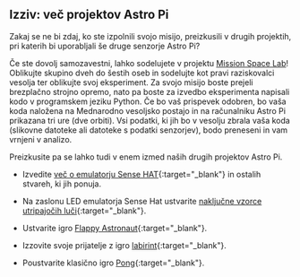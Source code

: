 ## Izziv: več projektov Astro Pi

Zakaj se ne bi zdaj, ko ste izpolnili svojo misijo, preizkusili v drugih projektih, pri katerih bi uporabljali še druge senzorje Astro Pi?

Če ste dovolj samozavestni, lahko sodelujete v projektu [Mission Space Lab](https://astro-pi.org/missions/space-lab/)! Oblikujte skupino dveh do šestih oseb in sodelujte kot pravi raziskovalci vesolja ter oblikujte svoj eksperiment. Za svojo misijo boste prejeli brezplačno strojno opremo, nato pa boste za izvedbo eksperimenta napisali kodo v programskem jeziku Python. Če bo vaš prispevek odobren, bo vaša koda naložena na Mednarodno vesoljsko postajo in na računalniku Astro Pi prikazana tri ure (dve orbiti). Vsi podatki, ki jih bo v vesolju zbrala vaša koda (slikovne datoteke ali datoteke s podatki senzorjev), bodo preneseni in vam vrnjeni v analizo.

Preizkusite pa se lahko tudi v enem izmed naših drugih projektov Astro Pi.

+ Izvedite [več o emulatorju Sense HAT](https://projects.raspberrypi.org/sl-SI/projects/getting-started-with-the-sense-hat){:target="_blank"} in ostalih stvareh, ki jih ponuja.

+ Na zaslonu LED emulatorja Sense Hat ustvarite [naključne vzorce utripajočih luči](https://projects.raspberrypi.org/sl-SI/projects/sense-hat-random-sparkles){:target="_blank"}.

+ Ustvarite igro [Flappy Astronaut](https://projects.raspberrypi.org/sl-SI/projects/flappy-astronaut){:target="_blank"}.

+ Izzovite svoje prijatelje z igro [labirint](https://projects.raspberrypi.org/sl-SI/projects/sense-hat-marble-maze){:target="_blank"}.

+ Poustvarite klasično igro [Pong](https://projects.raspberrypi.org/sl-SI/projects/sense-hat-pong){:target="_blank"}.